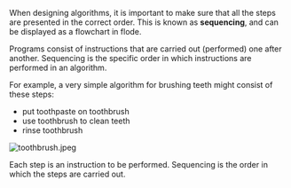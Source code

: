 When designing algorithms, it is important to make sure that all the steps are presented in the correct order. This is known as **sequencing**, and can be displayed as a flowchart in flode.

Programs consist of instructions that are carried out (performed) one after another.   Sequencing is the specific order in which instructions are performed in an algorithm.

  
For example, a very simple algorithm for brushing teeth might consist of these steps:
- put toothpaste on toothbrush
- use toothbrush to clean teeth
- rinse toothbrush

![toothbrush.jpeg](https://insect-method.codio.io/toothbrush.jpeg)

Each step is an instruction to be performed. Sequencing is the order in which the steps are carried out.
